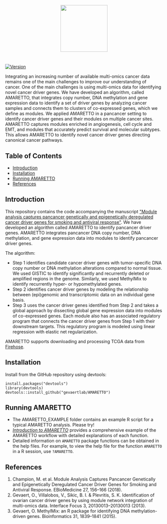 [//]: # (TODO: Bioconductor support?)
[//]: # (TODO: Some examples)

<p align="center">
  <a href="https://github.com/gevaertlab/AMARETTO">
    <img height="150" src="https://github.com/gevaertlab/AMARETTO/blob/master/inst/extdata/logo.jpg">
  </a>
  <h1 align="center"></h1>
</p>


[![Version](https://img.shields.io/badge/version-0.99.1-lightgrey.svg)]()

Integrating an increasing number of available multi-omics cancer data remains one of the main challenges to improve our understanding of cancer. One of the main challenges is using multi-omics data for identifying novel cancer driver genes. We have developed an algorithm, called AMARETTO, that integrates copy number, DNA methylation and gene expression data to identify a set of driver genes by analyzing cancer samples and connects them to clusters of co-expressed genes, which we define as modules. We applied AMARETTO in a pancancer setting to identify cancer driver genes and their modules on multiple cancer sites. AMARETTO captures modules enriched in angiogenesis, cell cycle and EMT, and modules that accurately predict survival and molecular subtypes. This allows AMARETTO to identify novel cancer driver genes directing canonical cancer pathways.

## Table of Contents

- [Introduction](#introduction)
- [Installation](#installation)
- [Running AMARETTO](#running-amaretto)
- [References](#references)

## Introduction

This repository contains the code accompanying the manuscript ["Module analysis captures pancancer genetically and epigenetically deregulated cancer driver genes for smoking and antiviral response"](https://www.sciencedirect.com/science/article/pii/S2352396417304723).
We have developed an algorithm called AMARETTO to identify pancancer driver genes. AMARETTO integrates pancancer DNA copy number, DNA methylation, and gene expression data into modules to identify pancancer driver genes. 

The algorithm: 
* Step 1 identifies candidate cancer driver genes with tumor-specific DNA copy number or DNA methylation alterations compared to normal tissue. We used GISTIC to identify significantly and recurrently deleted or amplified regions in the genome. Similarly, we used MethylMix to identify recurrently hyper- or hypomethylated genes. 
* Step 2 identifies cancer driver genes by modeling the relationship between (epi)genomic and transcriptomic data on an individual gene basis.
* Step 3 uses the cancer driver genes identified from Step 2 and takes a global approach by dissecting global gene expression data into modules of co-expressed genes. Each module also has an associated regulatory program that connects the cancer driver genes from Step 1 with their downstream targets. This regulatory program is modeled using linear regression with elastic net regularization.
 
AMARETTO supports downloading and processing TCGA data from [Firehose](https://gdac.broadinstitute.org/).

## Installation

Install from the GitHub repository using devtools:

    install.packages("devtools")
    library(devtools)
    devtools::install_github("gevaertlab/AMARETTO")

## Running AMARETTO

* The AMARETTO_EXAMPLE folder contains an example R script for a typical AMARETTO analysis. Please try!
* [*Introduction to AMARETTO*](https://nbviewer.jupyter.org/github/gevaertlab/AMARETTO/blob/master/vignettes/amaretto.pdf) provides a comprehensive example of the AMARETTO workflow with detailed  explanations of each function.</br> 
* Detailed information on `AMARETTO` package functions can be obtained in the help files. For example, to view the help file for the function `AMARETTO` in a R session, use `?AMARETTO`.

## References

1.	Champion, M. et al. Module Analysis Captures Pancancer Genetically and Epigenetically Deregulated Cancer Driver Genes for Smoking and Antiviral Response. EBioMedicine 27, 156–166 (2018).
2.	Gevaert, O., Villalobos, V., Sikic, B. I. & Plevritis, S. K. Identification of ovarian cancer driver genes by using module network integration of multi-omics data. Interface Focus 3, 20130013–20130013 (2013).
3.	Gevaert, O. MethylMix: an R package for identifying DNA methylation-driven genes. Bioinformatics 31, 1839–1841 (2015).

